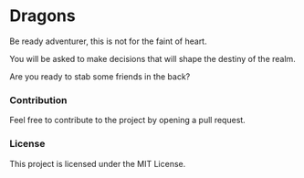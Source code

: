# Dragons

Be ready adventurer, this is not for the faint of heart. 

You will be asked to make decisions that will shape the destiny of the realm.

Are you ready to stab some friends in the back?

### Contribution
Feel free to contribute to the project by opening a pull request.

### License
This project is licensed under the MIT License.